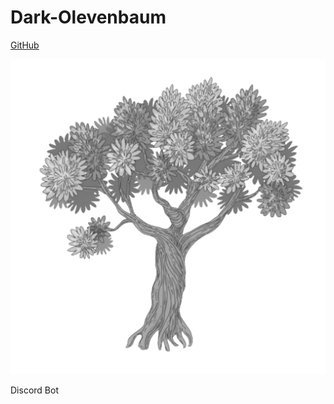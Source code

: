 # Dark-Olevenbaum

[GitHub](https://github.com/Olevenbaum/Dark-Olevenbaum "GitHub repository for browsing code")

![The "Dark-Olevenbaum"](./resources/profilepicture.png)

Discord Bot
